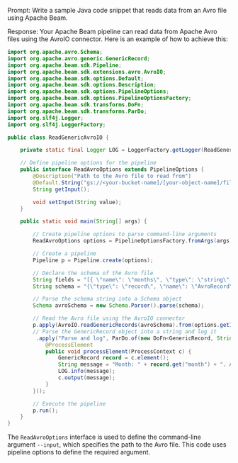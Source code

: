 Prompt:
Write a sample Java code snippet that reads data from an Avro file using Apache Beam.

Response:
Your Apache Beam pipeline can read data from Apache Avro files using the AvroIO connector. Here is an example of how to achieve this:

```java
import org.apache.avro.Schema;
import org.apache.avro.generic.GenericRecord;
import org.apache.beam.sdk.Pipeline;
import org.apache.beam.sdk.extensions.avro.AvroIO;
import org.apache.beam.sdk.options.Default;
import org.apache.beam.sdk.options.Description;
import org.apache.beam.sdk.options.PipelineOptions;
import org.apache.beam.sdk.options.PipelineOptionsFactory;
import org.apache.beam.sdk.transforms.DoFn;
import org.apache.beam.sdk.transforms.ParDo;
import org.slf4j.Logger;
import org.slf4j.LoggerFactory;

public class ReadGenericAvroIO {

    private static final Logger LOG = LoggerFactory.getLogger(ReadGenericAvroIO.class);

    // Define pipeline options for the pipeline
    public interface ReadAvroOptions extends PipelineOptions {
        @Description("Path to the Avro file to read from")
        @Default.String("gs://<your-bucket-name]/[your-object-name]/filename.avro")
        String getInput();

        void setInput(String value);
    }

    public static void main(String[] args) {

        // Create pipeline options to parse command-line arguments
        ReadAvroOptions options = PipelineOptionsFactory.fromArgs(args).withValidation().as(ReadAvroOptions.class);

        // Create a pipeline
        Pipeline p = Pipeline.create(options);

        // Declare the schema of the Avro file
        String fields = "[{ \"name\": \"months\", \"type\": \"string\" }, { \"name\": \"amount\", \"type\": \"string\" }]";
        String schema = "{\"type\": \"record\", \"name\": \"AvroRecord\",\"fields\":" + fields + "}";

        // Parse the schema string into a Schema object
        Schema avroSchema = new Schema.Parser().parse(schema);

        // Read the Avro file using the AvroIO connector
        p.apply(AvroIO.readGenericRecords(avroSchema).from(options.getInput()))
        // Parse the GenericRecord object into a string and log it
         .apply("Parse and log", ParDo.of(new DoFn<GenericRecord, String>() {
            @ProcessElement
            public void processElement(ProcessContext c) {
                GenericRecord record = c.element();
                String message = "Month: " + record.get("month") + ". Amount: " + record.get("amount");
                LOG.info(message);
                c.output(message);
            }
        }));

        // Execute the pipeline
        p.run();
    }
}
```

The `ReadAvroOptions` interface is used to define the command-line argument `--input`, which specifies the path to the Avro file. This code uses pipeline options to define the required argument.
